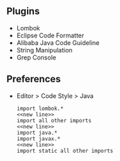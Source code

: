 ## Plugins

- Lombok
- Eclipse Code Formatter
- Alibaba Java Code Guideline
- String Manipulation
- Grep Console

## Preferences

- Editor > Code Style > Java
  
  ```
  import lombok.*
  <<new line>>
  import all other imports
  <<new line>>
  import java.*
  import javax.*
  <<new line>>
  import static all other imports
  ```
